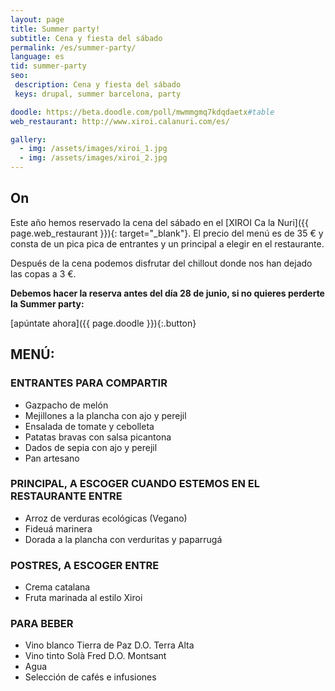 ```yaml
---
layout: page
title: Summer party!
subtitle: Cena y fiesta del sábado
permalink: /es/summer-party/
language: es
tid: summer-party
seo:
 description: Cena y fiesta del sábado
 keys: drupal, summer barcelona, party

doodle: https://beta.doodle.com/poll/mwmmgmq7kdqdaetx#table
web_restaurant: http://www.xiroi.calanuri.com/es/

gallery:
  - img: /assets/images/xiroi_1.jpg
  - img: /assets/images/xiroi_2.jpg
---
```


## On
Este año hemos reservado la cena del sábado en el [XIROI Ca la Nuri]({{ page.web_restaurant }}){: target="_blank"}. El precio del menú es de 35 € y consta de un pica pica de entrantes y un principal a elegir en el restaurante.

Después de la cena podemos disfrutar del chillout donde nos han dejado las copas a 3 €.

**Debemos hacer la reserva antes del día 28 de junio, si no quieres perderte la Summer party:**

[apúntate ahora]({{ page.doodle }}){:.button}

## MENÚ:
### ENTRANTES PARA COMPARTIR
- Gazpacho de melón
- Mejillones a la plancha con ajo y perejil
- Ensalada de tomate y cebolleta
- Patatas bravas con salsa picantona
- Dados de sepia con ajo y perejil
- Pan artesano

### PRINCIPAL, A ESCOGER CUANDO ESTEMOS EN EL RESTAURANTE ENTRE
- Arroz de verduras ecológicas (Vegano)
- Fideuá marinera
- Dorada a la plancha con verduritas y paparrugá

### POSTRES, A ESCOGER ENTRE
- Crema catalana
- Fruta marinada al estilo Xiroi

### PARA BEBER
- Vino blanco Tierra de Paz D.O. Terra Alta
- Vino tinto Solà Fred D.O. Montsant
- Agua
- Selección de cafés e infusiones
